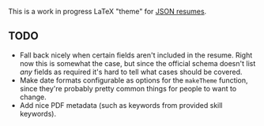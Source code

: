 This is a work in progress LaTeX "theme" for [JSON
resumes](https://jsonresume.org/).

## TODO

- Fall back nicely when certain fields aren't included in the resume. Right now
  this is somewhat the case, but since the official schema doesn't list _any_
  fields as required it's hard to tell what cases should be covered.
- Make date formats configurable as options for the `makeTheme` function,
  since they're probably pretty common things for people to want to change.
- Add nice PDF metadata (such as keywords from provided skill keywords).
